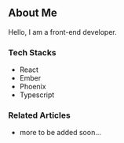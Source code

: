 ## About Me

Hello, I am a front-end developer.

### Tech Stacks

- React
- Ember
- Phoenix
- Typescript

### Related Articles
- more to be added soon...
